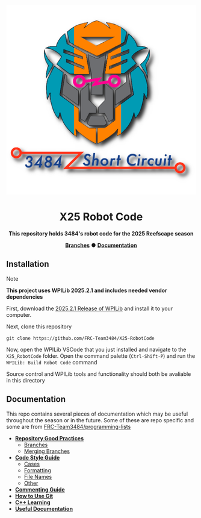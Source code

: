 <div align="center">

  ![X25 Robot Code Logo](repo/images/logo_smaller.png)

  <h1>X25 Robot Code</h1>

  **This repository holds 3484's robot code for the 2025 Reefscape season**

  **[Branches](https://github.com/FRC-Team3484/X25_RobotCode/branches)** ● **[Documentation](#documentation)**

</div>

## Installation
> [!NOTE]
> **This project uses WPILib 2025.2.1 and includes needed vendor dependencies**

First, download the [2025.2.1 Release of WPILib](https://github.com/wpilibsuite/allwpilib/releases/tag/v2025.2.1) and install it to your computer.

Next, clone this repository
```
git clone https://github.com/FRC-Team3484/X25-RobotCode
```
Now, open the WPILib VSCode that you just installed and navigate to the `X25_RobotCode` folder. Open the command palette (`Ctrl-Shift-P`) and run the `WPILib: Build Robot Code` command

Source control and WPILib tools and functionality should both be avaliable in this directory

## Documentation
This repo contains several pieces of documentation which may be useful throughout the season or in the future. Some of these are repo specific and some are from [FRC-Team3484/programming-lists](https://github.com/FRC-Team3484/programming-lists)

- **[Repository Good Practices](docs/Repository_Good_Practices.md)**
  - [Branches](docs/Repository_Good_Practices.md#branches)
  - [Merging Branches](docs/Repository_Good_Practices.md#merging-branches)
- **[Code Style Guide](docs/Code_Style_Guide.md)**
  - [Cases](docs/Code_Style_Guide.md#cases)
  - [Formatting](docs/Code_Style_Guide.md#formatting)
  - [File Names](docs/Code_Style_Guide.md#file-names)
  - [Other](docs/Code_Style_Guide.md#other)
- **[Commenting Guide](docs/Commenting_Guide.md)**
- **[How to Use Git](docs/How_to_Use_Git.md)**
- **[C++ Learning](docs/C++_Learning.md)**
- **[Useful Documentation](docs/Useful_Documentation.md)**